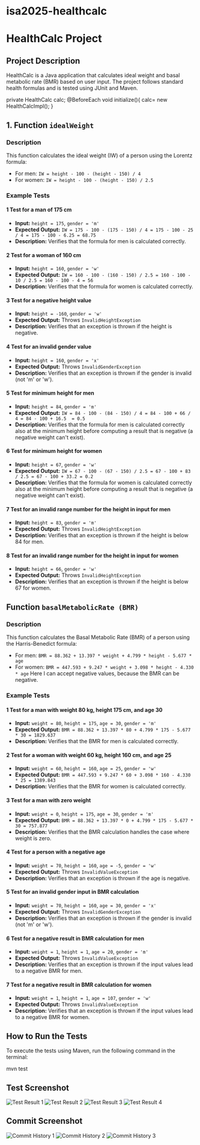 # isa2025-healthcalc
# HealthCalc Project  

## Project Description  
HealthCalc is a Java application that calculates ideal weight and basal metabolic rate (BMR) based on user input. The project follows standard health formulas and is tested using JUnit and Maven.  


private HealthCalc calc;
@BeforeEach
void initialize(){
    calc= new HealthCalcImpl();
}
## 1. Function `idealWeight`

### Description
This function calculates the ideal weight (IW) of a person using the Lorentz formula:
- For men: `IW = height - 100 - (height - 150) / 4`
- For women: `IW = height - 100 - (height - 150) / 2.5`

### Example Tests

#### 1 Test for a man of 175 cm
- **Input:** `height = 175`, `gender = 'm'`
- **Expected Output:** `IW = 175 - 100 - (175 - 150) / 4 = 175 - 100 - 25 / 4 = 175 - 100 - 6.25 = 68.75`
- **Description:** Verifies that the formula for men is calculated correctly.

#### 2 Test for a woman of 160 cm
- **Input:** `height = 160`, `gender = 'w'`
- **Expected Output:** `IW = 160 - 100 - (160 - 150) / 2.5 = 160 - 100 - 10 / 2.5 = 160 - 100 - 4 = 56`
- **Description:** Verifies that the formula for women is calculated correctly.

#### 3 Test for a negative height value
- **Input:** `height = -160`, `gender = 'w'`
- **Expected Output:** Throws `InvalidHeightException`
- **Description:** Verifies that an exception is thrown if the height is negative.

#### 4 Test for an invalid gender value
- **Input:** `height = 160`, `gender = 'x'`
- **Expected Output:** Throws `InvalidGenderException`
- **Description:** Verifies that an exception is thrown if the gender is invalid (not 'm' or 'w').

#### 5 Test for minimum height for men
- **Input:** `height = 84`, `gender = 'm'`
- **Expected Output:** `IW = 84 - 100 - (84 - 150) / 4 = 84 - 100 + 66 / 4 = 84 - 100 + 16.5  = 0.5`
- **Description:** Verifies that the formula for men is calculated correctly also at the minimum height before computing a result that is negative (a negative weight can't exist).

#### 6 Test for minimum height for women
- **Input:** `height = 67`, `gender = 'w'`
- **Expected Output:** `IW = 67 - 100 - (67 - 150) / 2.5 = 67 - 100 + 83 / 2.5 = 67 - 100 + 33.2 = 0.2`
- **Description:** Verifies that the formula for women is calculated correctly also at the minimum height before computing a result that is negative (a negative weight can't exist).

#### 7 Test for an invalid range number for the height in input for men
- **Input:** `height = 83`, `gender = 'm'`
- **Expected Output:** Throws `InvalidHeightException`
- **Description:** Verifies that an exception is thrown if the height is below 84 for men.

#### 8 Test for an invalid range number for the height in input for women
- **Input:** `height = 66`, `gender = 'w'`
- **Expected Output:** Throws `InvalidHeightException`
- **Description:** Verifies that an exception is thrown if the height is below 67 for women.

## Function `basalMetabolicRate (BMR)`

### Description
This function calculates the Basal Metabolic Rate (BMR) of a person using the Harris-Benedict formula:
- For men: `BMR = 88.362 + 13.397 * weight + 4.799 * height - 5.677 * age`
- For women: `BMR = 447.593 + 9.247 * weight + 3.098 * height - 4.330 * age`
Here I can accept negative values, because the BMR can be negative. 
### Example Tests

#### 1 Test for a man with weight 80 kg, height 175 cm, and age 30
- **Input:** `weight = 80`, `height = 175`, `age = 30`, `gender = 'm'`
- **Expected Output:** `BMR = 88.362 + 13.397 * 80 + 4.799 * 175 - 5.677 * 30 = 1829.637`
- **Description:** Verifies that the BMR for men is calculated correctly.

#### 2 Test for a woman with weight 60 kg, height 160 cm, and age 25
- **Input:** `weight = 60`, `height = 160`, `age = 25`, `gender = 'w'`
- **Expected Output:** `BMR = 447.593 + 9.247 * 60 + 3.098 * 160 - 4.330 * 25 = 1389.843`
- **Description:** Verifies that the BMR for women is calculated correctly.

#### 3 Test for a man with zero weight
- **Input:** `weight = 0`, `height = 175`, `age = 30`, `gender = 'm'`
- **Expected Output:** `BMR = 88.362 + 13.397 * 0 + 4.799 * 175 - 5.677 * 30 = 757.877`
- **Description:** Verifies that the BMR calculation handles the case where weight is zero.

#### 4 Test for a person with a negative age
- **Input:** `weight = 70`, `height = 160`, `age = -5`, `gender = 'w'`
- **Expected Output:** Throws `InvalidValueException`
- **Description:** Verifies that an exception is thrown if the age is negative.

####  5 Test for an invalid gender input in BMR calculation
- **Input:** `weight = 70`, `height = 160`, `age = 30`, `gender = 'x'`
- **Expected Output:** Throws `InvalidGenderException`
- **Description:** Verifies that an exception is thrown if the gender is invalid (not 'm' or 'w').

####  6 Test for a negative result in BMR calculation for men
- **Input:** `weight = 1`, `height = 1`, `age = 20`, `gender = 'm'`
- **Expected Output:** Throws `InvalidValueException`
- **Description:** Verifies that an exception is thrown if the input values lead to a negative BMR for men.

####  7 Test for a negative result in BMR calculation for women
- **Input:** `weight = 1`, `height = 1`, `age = 107`, `gender = 'w'`
- **Expected Output:** Throws `InvalidValueException`
- **Description:** Verifies that an exception is thrown if the input values lead to a negative BMR for women.

## How to Run the Tests  
To execute the tests using Maven, run the following command in the terminal:  


mvn test

## Test Screenshot
![Test Result 1](isa2025-healthcalc/screenshots/TEST.png)
![Test Result 2](screenshot/TEST1.png)
![Test Result 3](screenshot/TEST2.png)
![Test Result 4](screenshot/TEST3.png)

## Commit Screenshot
![Commit History 1](screenshot/COMMIT_SCREEN_0.png)
![Commit History 2](screenshot/COMMIT_SCREEN_1.png)
![Commit History 3](screenshot/COMMIT_SCREEN_2.png)
